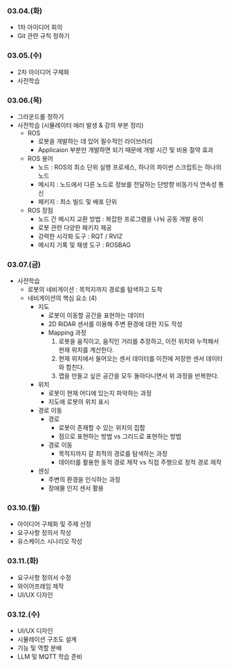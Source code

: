 ### 03.04.(화)

- 1차 아이디어 회의
- Git 관련 규칙 정하기

### 03.05.(수)

- 2차 아이디어 구체화
- 사전학습

### 03.06.(목)

- 그라운드롤 정하기
- 사전학습 (시뮬레이터 에러 발생 & 강의 부분 정리)
    - ROS
        - 로봇을 개발하는 데 있어 필수적인 라이브러리
        - Applicaion 부분만 개발하면 되기 때문에 개발 시간 및 비용 절약 효과
    - ROS 용어
        - 노드 : ROS의 최소 단위 실행 프로세스, 하나의 파이썬 스크립트는 하나의 노드
        - 메시지 : 노드에서 다른 노드로 정보를 전달하는 단방향 비동기식 연속성 통신
        - 패키지 : 최소 빌드 및 배포 단위
    - ROS 장점
        - 노드 간 메시지 교환 방법 : 복잡한 프로그램을 나눠 공동 개발 용이
        - 로봇 관련 다양한 패키지 제공
        - 강력한 시각화 도구 : RQT / RVIZ
        - 메시지 기록 및 재생 도구 : ROSBAG

### 03.07.(금)

- 사전학습
    - 로봇의 네비게이션 : 목적지까지 경로를 탐색하고 도착
    - 네비게이션의 핵심 요소 (4)
        - 지도
            - 로봇이 이동할 공간을 표현하는 데이터
            - 2D RiDAR 센서를 이용해 주변 환경에 대한 지도 작성
            - Mapping 과정
                1. 로봇을 움직이고, 움직인 거리를 추정하고, 이전 위치와 누적해서 현재 위치를 계산한다.
                2. 현재 위치에서 들어오는 센서 데이터를 이전에 저장한 센서 데이터와 합친다.
                3. 맵을 만들고 싶은 공간을 모두 돌아다니면서 위 과정을 반복한다.
        - 위치
            - 로봇이 현재 어디에 있는지 파악하는 과정
            - 지도에 로봇의 위치 표시
        - 경로 이동
            - 경로
                - 로봇이 존재할 수 있는 위치의 집합
                - 점으로 표현하는 방법 vs 그리드로 표현하는 방법
            - 경로 이동
                - 목적지까지 갈 최적의 경로를 탐색하는 과정
                - 데이터를 활용한 동적 경로 제작 vs 직접 주행으로 정적 경로 제작
        - 센싱
            - 주변의 환경을 인식하는 과정
            - 장애물 인지 센서 활용

### 03.10.(월)

- 아이디어 구체화 및 주제 선정
- 요구사항 정의서 작성
- 유스케이스 시나리오 작성

### 03.11.(화)

- 요구사항 정의서 수정
- 와이어프레임 제작
- UI/UX 디자인

### 03.12.(수)

- UI/UX 디자인
- 시뮬레이션 구조도 설계
- 기능 및 역할 분배
- LLM 및 MQTT 학습 준비
